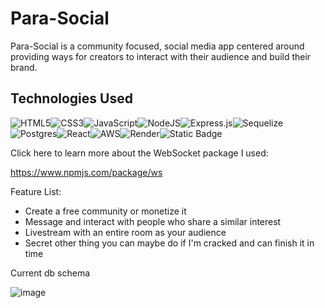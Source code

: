 # Para-Social
Para-Social is a community focused, social media app centered around providing ways for creators to interact with their audience and build their brand.

## Technologies Used

![HTML5](https://img.shields.io/badge/html5-%23E34F26.svg?style=for-the-badge&logo=html5&logoColor=white)![CSS3](https://img.shields.io/badge/css3-%231572B6.svg?style=for-the-badge&logo=css3&logoColor=white)![JavaScript](https://img.shields.io/badge/javascript-%23323330.svg?style=for-the-badge&logo=javascript&logoColor=%23F7DF1E)![NodeJS](https://img.shields.io/badge/node.js-6DA55F?style=for-the-badge&logo=node.js&logoColor=white)![Express.js](https://img.shields.io/badge/express.js-%23404d59.svg?style=for-the-badge&logo=express&logoColor=%2361DAFB)![Sequelize](https://img.shields.io/badge/Sequelize-52B0E7?style=for-the-badge&logo=Sequelize&logoColor=white)![Postgres](https://img.shields.io/badge/postgres-%23316192.svg?style=for-the-badge&logo=postgresql&logoColor=white)![React](https://img.shields.io/badge/react-%2320232a.svg?style=for-the-badge&logo=react&logoColor=%2361DAFB)![AWS](https://img.shields.io/badge/AWS-%23FF9900.svg?style=for-the-badge&logo=amazon-aws&logoColor=white)![Render](https://img.shields.io/badge/Render-%46E3B7.svg?style=for-the-badge&logo=render&logoColor=white)![Static Badge](https://img.shields.io/badge/WebSockets_by_ws-red?style=for-the-badge)

Click here to learn more about the WebSocket package I used:

https://www.npmjs.com/package/ws

Feature List:
  * Create a free community or monetize it
  * Message and interact with people who share a similar interest
  * Livestream with an entire room as your audience
  * Secret other thing you can maybe do if I'm cracked and can finish it in time

Current db schema

![image](https://github.com/dylan-mcdougall/Para-Social/assets/107007986/8f9ebd95-5689-41be-bff0-631157b5ea0b)


